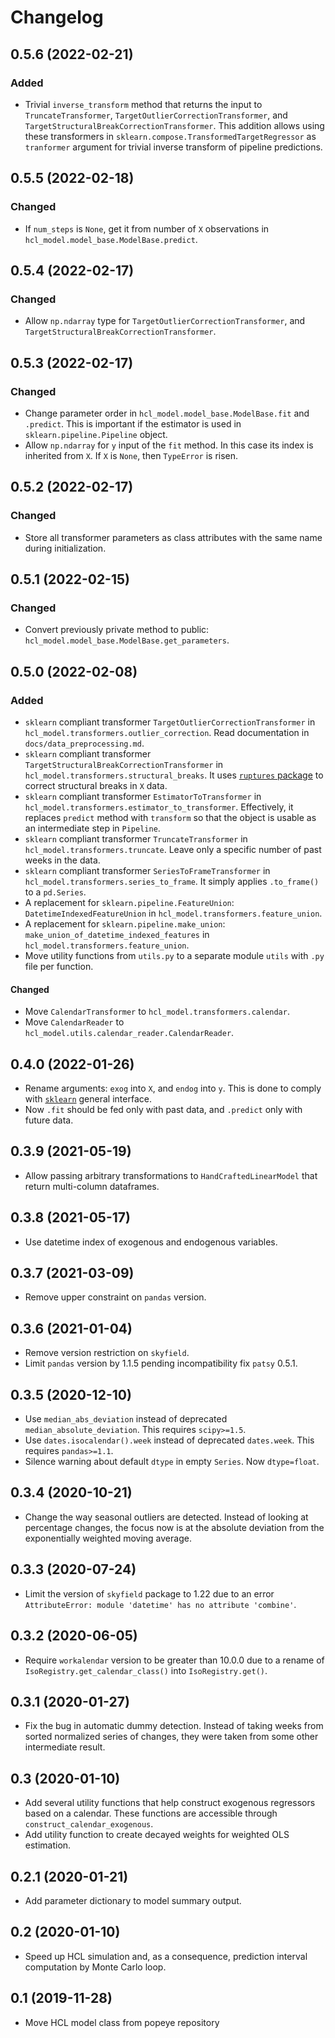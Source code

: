 # Changelog

## 0.5.6 (2022-02-21)
### Added
- Trivial `inverse_transform` method that returns the input to `TruncateTransformer`, `TargetOutlierCorrectionTransformer`, and `TargetStructuralBreakCorrectionTransformer`. This addition allows using these transformers in `sklearn.compose.TransformedTargetRegressor` as `tranformer` argument for trivial inverse transform of pipeline predictions.  

## 0.5.5 (2022-02-18)
### Changed
- If `num_steps` is `None`, get it from number of `X` observations in `hcl_model.model_base.ModelBase.predict`.

## 0.5.4 (2022-02-17)
### Changed
- Allow `np.ndarray` type for `TargetOutlierCorrectionTransformer`, and `TargetStructuralBreakCorrectionTransformer`. 

## 0.5.3 (2022-02-17)
### Changed
- Change parameter order in `hcl_model.model_base.ModelBase.fit` and `.predict`. This is important if the estimator is used in `sklearn.pipeline.Pipeline` object.
- Allow `np.ndarray` for `y` input of the `fit` method. In this case its index is inherited from `X`. If `X` is `None`, then `TypeError` is risen. 

## 0.5.2 (2022-02-17)
### Changed
- Store all transformer parameters as class attributes with the same name during initialization. 

## 0.5.1 (2022-02-15)
### Changed
- Convert previously private method to public: `hcl_model.model_base.ModelBase.get_parameters`.

## 0.5.0 (2022-02-08)
### Added
- `sklearn` compliant transformer `TargetOutlierCorrectionTransformer` in `hcl_model.transformers.outlier_correction`. Read documentation in `docs/data_preprocessing.md`.
- `sklearn` compliant transformer `TargetStructuralBreakCorrectionTransformer` in `hcl_model.transformers.structural_breaks`. It uses [`ruptures` package](https://github.com/deepcharles/ruptures/) to correct structural breaks in `X` data.
- `sklearn` compliant transformer `EstimatorToTransformer` in `hcl_model.transformers.estimator_to_transformer`. Effectively, it replaces `predict` method with `transform` so that the object is usable as an intermediate step in `Pipeline`.
- `sklearn` compliant transformer `TruncateTransformer` in `hcl_model.transformers.truncate`. Leave only a specific number of past weeks in the data.
- `sklearn` compliant transformer `SeriesToFrameTransformer` in `hcl_model.transformers.series_to_frame`. It simply applies `.to_frame()` to a `pd.Series`.
- A replacement for `sklearn.pipeline.FeatureUnion`: `DatetimeIndexedFeatureUnion` in `hcl_model.transformers.feature_union`.
- A replacement for `sklearn.pipeline.make_union`: `make_union_of_datetime_indexed_features` in `hcl_model.transformers.feature_union`.
- Move utility functions from `utils.py` to a separate module `utils` with `.py` file per function.
#### Changed
- Move `CalendarTransformer` to `hcl_model.transformers.calendar`.
- Move `CalendarReader` to `hcl_model.utils.calendar_reader.CalendarReader`.

## 0.4.0 (2022-01-26)
- Rename arguments: `exog` into `X`, and `endog` into `y`. This is done to comply with [`sklearn`](https://scikit-learn.org/stable/developers/develop.html) general interface.
- Now `.fit` should be fed only with past data, and `.predict` only with future data.

## 0.3.9 (2021-05-19)
- Allow passing arbitrary transformations to `HandCraftedLinearModel` that return multi-column dataframes.

## 0.3.8 (2021-05-17)
- Use datetime index of exogenous and endogenous variables. 

## 0.3.7 (2021-03-09)
- Remove upper constraint on `pandas` version.

## 0.3.6 (2021-01-04)
- Remove version restriction on `skyfield`.
- Limit `pandas` version by 1.1.5 pending incompatibility fix `patsy` 0.5.1.

## 0.3.5 (2020-12-10)
- Use `median_abs_deviation` instead of deprecated `median_absolute_deviation`. This requires `scipy>=1.5`.
- Use `dates.isocalendar().week` instead of deprecated `dates.week`. This requires `pandas>=1.1`.
- Silence warning about default `dtype` in empty `Series`. Now `dtype=float`.

## 0.3.4 (2020-10-21)
- Change the way seasonal outliers are detected. Instead of looking at percentage changes, the focus now is at the absolute deviation from the exponentially weighted moving average.

## 0.3.3 (2020-07-24)
- Limit the version of `skyfield` package to 1.22 due to an error `AttributeError: module 'datetime' has no attribute 'combine'`.

## 0.3.2 (2020-06-05)
- Require `workalendar` version to be greater than 10.0.0 due to a rename of `IsoRegistry.get_calendar_class()` into `IsoRegistry.get()`.
 
## 0.3.1 (2020-01-27)
- Fix the bug in automatic dummy detection. Instead of taking weeks from sorted normalized series of changes, they were taken from some other intermediate result. 

## 0.3 (2020-01-10)
- Add several utility functions that help construct exogenous regressors based on a calendar. These functions are accessible through `construct_calendar_exogenous`. 
- Add utility function to create decayed weights for weighted OLS estimation.

## 0.2.1 (2020-01-21)
- Add parameter dictionary to model summary output.

## 0.2 (2020-01-10)
- Speed up HCL simulation and, as a consequence, prediction interval computation by Monte Carlo loop.
 
## 0.1 (2019-11-28)
- Move HCL model class from popeye repository